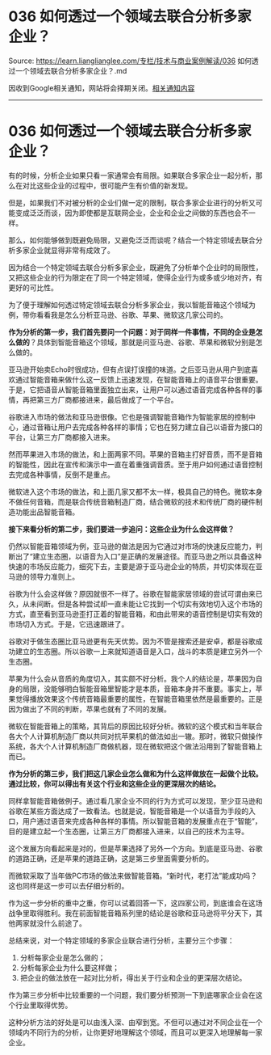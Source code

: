 # 036 如何透过一个领域去联合分析多家企业？ 

Source: https://learn.lianglianglee.com/专栏/技术与商业案例解读/036 如何透过一个领域去联合分析多家企业？.md

因收到Google相关通知，网站将会择期关闭。[相关通知内容](https://lumendatabase.org/notices/44265620)

---

# 036 如何透过一个领域去联合分析多家企业？

有的时候，分析企业如果只看一家通常会有局限。如果联合多家企业一起分析，那么在对比这些企业的过程中，很可能产生有价值的新发现。

但是，如果我们不对被分析的企业们做一定的限制，联合多家企业进行的分析又可能变成泛泛而谈，因为即使都是互联网企业，企业和企业之间做的东西也会不一样。

那么，如何能够做到既避免局限，又避免泛泛而谈呢？结合一个特定领域去联合分析多家企业就显得非常有成效了。

因为结合一个特定领域去联合分析多家企业，既避免了分析单个企业时的局限性，又把这些企业的行为限定在了同一个特定领域，使得企业行为或多或少地对齐，有更好的可比性。

为了便于理解如何透过特定领域去联合分析多家企业，我以智能音箱这个领域为例，带你看看我是怎么分析亚马逊、谷歌、苹果、微软这几家公司的。

**作为分析的第一步，我们首先要问一个问题：对于同样一件事情，不同的企业是怎么做的**？具体到智能音箱这个领域，那就是问亚马逊、谷歌、苹果和微软分别是怎么做的。

亚马逊开始卖Echo时很成功，但有点误打误撞的味道。之后亚马逊从用户到底喜欢通过智能音箱来做什么这一反馈上迅速发现，在智能音箱上的语音平台很重要。于是，它把语音从智能音箱里面独立出来，让用户可以通过语音完成各种各样的事情，再把第三方厂商都接进来，最后做成了一个平台。

谷歌进入市场的做法和亚马逊很像。它也是强调智能音箱作为智能家居的控制中心，通过音箱让用户去完成各种各样的事情；它也在努力建立自己以语音为接口的平台，让第三方厂商都接入进来。

然而苹果进入市场的做法，和上面两家不同。苹果的音箱主打好音质，而不是音箱的智能性，因此在宣传和演示中一直在着重强调音质。至于用户如何通过语音控制去完成各种事情，反倒不是重点。

微软进入这个市场的做法，和上面几家又都不太一样，极具自己的特色。微软本身不做任何音箱，而是联合传统音箱制造厂商，结合微软的技术和传统厂商的硬件制造功能出品智能音箱。

**接下来看分析的第二步，我们要进一步追问：这些企业为什么会这样做？**

仍然以智能音箱领域为例，亚马逊的做法是因为它通过对市场的快速反应能力，判断出了“建立生态圈，以语音为入口”是正确的发展途径。而亚马逊之所以具备这种快速的市场反应能力，细究下去，主要是源于亚马逊企业的特质，并切实体现在亚马逊的领导力准则上。

谷歌为什么会这样做？原因就很不一样了。谷歌在智能家居领域的尝试可谓由来已久，从未间断。但是各种尝试却一直未能让它找到一个切实有效地切入这个市场的方式，直至看到亚马逊歪打正着的智能音箱，和由此带来的语音控制是切实有效的市场切入方式。于是，它迅速跟进了。

谷歌对于做生态圈比亚马逊更有先天优势。因为不管是搜索还是安卓，都是谷歌成功建立的生态圈。所以谷歌一上来就知道语音是入口，战斗的本质是建立另外一个生态圈。

苹果为什么会从音质的角度切入，其实颇不好分析。我个人的结论是，苹果因为自身的局限，没能够明白智能音箱里智能才是本质，音箱本身并不重要。事实上，苹果觉得播放效果这个传统音箱最重要的属性，在智能音箱里依然是最重要的。正是因为做出了不同的判断，苹果也就有了不同的发展。

微软在智能音箱上的策略，其背后的原因比较好分析。微软的这个模式和当年联合各大个人计算机制造厂商以共同对抗苹果机的做法如出一辙。那时，微软只做操作系统，各大个人计算机制造厂商做机器，现在微软把这个做法沿用到了智能音箱上而已。

**作为分析的第三步，我们把这几家企业怎么做和为什么这样做放在一起做个比较。通过比较，你可以得出有关这个行业和这些企业的更深层次的结论。**

同样拿智能音箱做例子。通过看几家企业不同的行为方式可以发现，至少亚马逊和谷歌在某些方面达成了一致看法。也就是说，智能音箱是一个以语音为手段的入口，用户通过语音来完成各种各样的事情。所以智能音箱的发展重点在于“智能”，目的是建立起一个生态圈，让第三方厂商都接入进来，以自己的技术为主导。

这个发展方向看起来是对的，但是苹果选择了另外一个方向。到底是亚马逊、谷歌的道路正确，还是苹果的道路正确，这是第三步里面需要分析的。

而微软采取了当年做PC市场的做法来做智能音箱。“新时代，老打法”能成功吗？这也同样是这一步可以去仔细分析的。

作为这一步分析的重中之重，你可以试着回答一下，这四家公司，到底谁会在这场战争里取得胜利。我在前面智能音箱系列里的结论是谷歌和亚马逊将平分天下，其他两家就没什么前途了。

总结来说，对一个特定领域的多家企业联合进行分析，主要分三个步骤：

1. 分析每家企业是怎么做的；
2. 分析每家企业为什么要这样做；
3. 把企业的做法放在一起对比分析，得出关于行业和企业的更深层次结论。

作为第三步分析中比较重要的一个问题，我们要分析预测一下到底哪家企业会在这个行业里取得优势。

这种分析方法的好处是可以由浅入深、由窄到宽。不但可以通过对不同企业在一个领域内不同行为的分析，让你更好地理解这个领域，而且可以更深入地理解每一家企业。